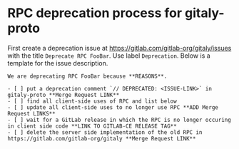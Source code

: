 # RPC deprecation process for gitaly-proto

First create a deprecation issue at
https://gitlab.com/gitlab-org/gitaly/issues with the title `Deprecate
RPC FooBar`. Use label `Deprecation`. Below is a template for the
issue description.

```
We are deprecating RPC FooBar because **REASONS**.

- [ ] put a deprecation comment `// DEPRECATED: <ISSUE-LINK>` in gitaly-proto **Merge Request LINK**
- [ ] find all client-side uses of RPC and list below
- [ ] update all client-side uses to no longer use RPC **ADD Merge Request LINKS**
- [ ] wait for a GitLab release in which the RPC is no longer occuring in client side code **LINK TO GITLAB-CE RELEASE TAG**
- [ ] delete the server side implementation of the old RPC in https://gitlab.com/gitlab-org/gitaly **Merge Request LINK**
```
